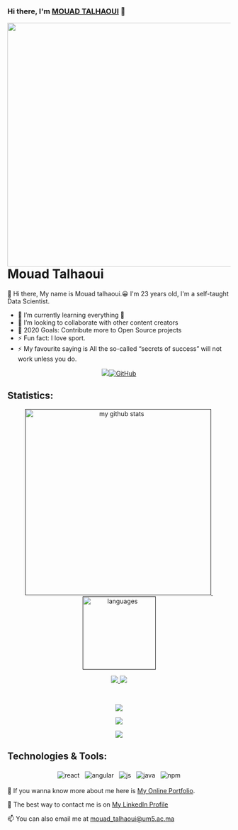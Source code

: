 
### Hi there, I'm [MOUAD TALHAOUI](#) 👋


<a target="_blank" href="https://harunurrashid97.github.io/"><img width="550" align="right" src="https://raw.githubusercontent.com/harunurrashid97/harunurrashid97/master/Programmer-I.gif"></a>

# Mouad Talhaoui



:wave: Hi there, My name is Mouad talhaoui.😀 I'm 23 years old, I'm a self-taught Data Scientist.
- 🌱 I’m currently learning everything 🤣
- 👯 I’m looking to collaborate with other content creators
- 🥅 2020 Goals: Contribute more to Open Source projects
- ⚡ Fun fact: I love sport.
- ⚡ My favourite saying is All the so-called “secrets of success” will not work unless you do.





<!-- first row -->

<p align="center">
<a href=""><img src="https://camo.githubusercontent.com/38bf262e2c177202fedef68851784c63dad5bb64/68747470733a2f2f6b6f6d617265762e636f6d2f67687076632f3f757365726e616d653d6172736869616d69646f73"><img alt="GitHub" src="https://img.shields.io/badge/dynamic/json?logo=github&label=GitHub+Followers&labelColor=282c34&color=181717&query=%24.data.totalSubs&url=https%3A%2F%2Fapi.spencerwoo.com%2Fsubstats%2F%3Fsource%3Dgithub%26queryKey%3Darshiamidos&longCache=true">
</a>
</p>

## Statistics:

<!-- status codes -->
<p align="center">
<a align="center" href="">
    <p align="center">
    <img src="https://github-readme-stats.vercel.app/api?username=MOUAD-TALHAOUI&show_icons=true&theme=tokyonight" alt="my github stats" width="420"/>&nbsp;<img src="https://github-readme-stats.vercel.app/api/top-langs/?username=MOUAD-TALHAOUI&layout=compact&theme=tokyonight" alt="languages" height="165">
    </p>
    </p>
<p align="center">
  <a href="https://github.com/MOUAD-TALHAOUI/TChatBot">
    <img src="https://github-readme-stats.vercel.app/api/pin/?username=deepraj1729&repo=TChatBot&show_icons=true&theme=radical" />
  </a>
  <a href="https://github.com/MOUAD-TALHAOUI/Self-Driving-Cars">
    <img src="https://github-readme-stats.vercel.app/api/pin/?username=deepraj1729&repo=Self-Driving-Cars&show_icons=true&theme=radical" />
  </a>
</p>









<br/>


<p align="center"><a target="https://github.com/MOUAD-TALHAOUI/github-profile-trophy"><img src="https://github-profile-trophy.vercel.app/?username=MOUAD-TALHAOUI&theme=onedark&row=2&column=3&margin-w=15&margin-h=15"></a></p>

<p align="center"><a target="https://github.com/MOUAD-TALHAOUI/github-profile-trophy"><img src="https://metrics.lecoq.io/MOUAD-TALHAOUI"></a></p>

<p align="center"><a target="https://github.com/MOUAD-TALHAOUI/github-profile-trophy"><img src="https://github-readme-streak-stats.herokuapp.com/?user=MOUAD-TALHAOUI"></a></p>




## Technologies & Tools:

<p align="center">

  <!-- For more icons follow : https://github.com/MikeCodesDotNET/ColoredBadges -->

  <img src="https://github.com/Quadrified/Quadrified/blob/master/assets/svg/dev/frameworks/%20reactnative.svg" alt="react" style="vertical-align:top; margin:4px">
  <img src="https://github.com/Quadrified/Quadrified/blob/master/assets/svg/dev/frameworks/%20angular.svg" alt="angular" style="vertical-align:top; margin:4px">
  <img src="https://github.com/Quadrified/Quadrified/blob/master/assets/svg/dev/languages/js.svg" alt="js" style="vertical-align:top; margin:4px">
  <img src="https://github.com/Quadrified/Quadrified/blob/master/assets/svg/dev/languages/java.svg" alt="java" style="vertical-align:top; margin:4px">
  <img src="https://github.com/Quadrified/Quadrified/blob/master/assets/svg/dev/services/npm.svg" alt="npm" style="vertical-align:top; margin:4px">



🤔 If you wanna know more about me here is [My Online Portfolio](link).

💬 The best way to contact me is on [My LinkedIn Profile](https://www.linkedin.com/in/mouad-talhaoui-7a2a99183/)

📫 You can also email me at [mouad_talhaoui@um5.ac.ma](mailto:mouad_talhaoui@um5.ac.ma)





